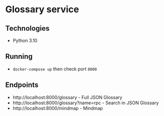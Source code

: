 # Glossary service

## Technologies
- Python 3.10

## Running
- `docker-compose up` then check port `8000`

## Endpoints
- http://localhost:8000/glossary - Full JSON Glossary
- http://localhost:8000/glossary?name=rpc - Search in JSON Glossary
- http://localhost:8000/mindmap - Mindmap
